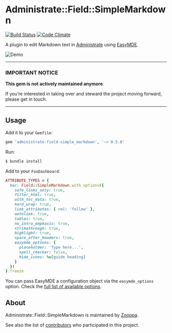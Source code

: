 # Administrate::Field::SimpleMarkdown

[![Build Status](https://travis-ci.com/zooppa/administrate-field-simple_markdown.svg?branch=master)](https://travis-ci.com/zooppa/administrate-field-simple_markdown)
[![Code Climate](https://codeclimate.com/github/zooppa/administrate-field-simple_markdown/badges/gpa.svg)](https://codeclimate.com/github/zooppa/administrate-field-simple_markdown)

A plugin to edit Markdown text in [Administrate] using [EasyMDE].

![Demo](https://raw.githubusercontent.com/zooppa/administrate-field-simple_markdown/master/demo.gif)

---

### IMPORTANT NOTICE

**This gem is not actively maintained anymore**.

If you’re interested in taking over and steward the project moving forward, please get in touch.

---

## Usage

Add it to your `Gemfile`:

```ruby
gem 'administrate-field-simple_markdown', '~> 0.5.0'
```

Run:

```bash
$ bundle install
```

Add to your `FooDashboard`:

```ruby
ATTRIBUTE_TYPES = {
  bar: Field::SimpleMarkdown.with_options({
    safe_links_only: true,
    filter_html: true,
    with_toc_data: true,
    hard_wrap: true,
    link_attributes: { rel: 'follow' },
    autolink: true,
    tables: true,
    no_intra_emphasis: true,
    strikethrough: true,
    highlight: true,
    space_after_headers: true,
    easymde_options: {
      placeholder: 'Type here...',
      spell_checker: false,
      hide_icons: %w[guide heading]
    }
  })
}.freeze
```

You can pass EasyMDE a configuration object via the `easymde_options` option.
Check the [full list of available options](https://github.com/Ionaru/easy-markdown-editor#options-list).

## About

Administrate::Field::SimpleMarkdown is maintained by [Zooppa].

See also the list of [contributors](https://github.com/zooppa/administrate-field-simple_markdown/contributors) who participated in this project.

[administrate]: https://github.com/thoughtbot/administrate
[easymde]: https://github.com/Ionaru/easy-markdown-editor
[zooppa]: https://www.zooppa.com/
